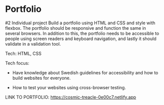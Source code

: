 # Portfolio

#2 Individual project
Build a portfolio using HTML and CSS and style with flexbox. The portfolio should be responsive and function the same in several browsers. In addition to this, the portfolio needs to be accessible to people using screen readers and keyboard navigation, and lastly it should validate in a validation tool.

Tech: HTML, CSS

Tech focus:

- Have knowledge about Swedish guidelines for accessibility and how to build websites for everyone.

- How to test your websites using cross-browser testing.

LINK TO PORTFOLIO:
https://cosmic-treacle-0e00c7.netlify.app
